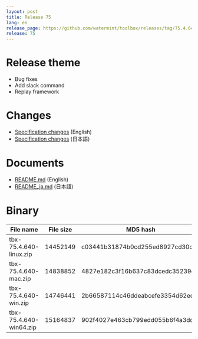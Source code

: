 ```yaml
---
layout: post
title: Release 75
lang: en
release_page: https://github.com/watermint/toolbox/releases/tag/75.4.640
release: 75
---
```


# Release theme

* Bug fixes
* Add slack command
* Replay framework

# Changes

* [Specification changes](https://github.com/watermint/toolbox/blob/75.4.640/doc/generated/changes.md) (English)
* [Specification changes](https://github.com/watermint/toolbox/blob/75.4.640/doc/generated_ja/changes.md) (日本語)

# Documents

* [README.md](https://github.com/watermint/toolbox/blob/75.4.640/README.md) (English)
* [README_ja.md](https://github.com/watermint/toolbox/blob/75.4.640/README_ja.md) (日本語)

# Binary

| File name              | File size | MD5 hash                         | SHA256 hash                                                      |
|------------------------|-----------|----------------------------------|------------------------------------------------------------------|
| tbx-75.4.640-linux.zip | 14452149  | c03441b31874b0cd255ed8927cd30cd7 | e85ad8f990cc594b804b579e7b78d07312cadfe75d05fc34aa6a5473c3fb10d2 |
| tbx-75.4.640-mac.zip   | 14838852  | 4827e182c3f16b637c83dcedc35239c1 | b3d60f92692b5c503a569e93a1a49ea2388e796dc143c918ac0691652e50c6b4 |
| tbx-75.4.640-win.zip   | 14746441  | 2b66587114c46ddeabcefe3354d62ed8 | dd9e53cd6dfbeaf8cc135ebd369ff779e80f03e335f0f7b8e3ae7310d5e3cdc3 |
| tbx-75.4.640-win64.zip | 15164837  | 902f4027e463cb799edd055b6f4a3ddf | 46ffca6706e9dfd2b90d9cb8660a3850b2559c77a8f88e843b5852717c930b69 |


